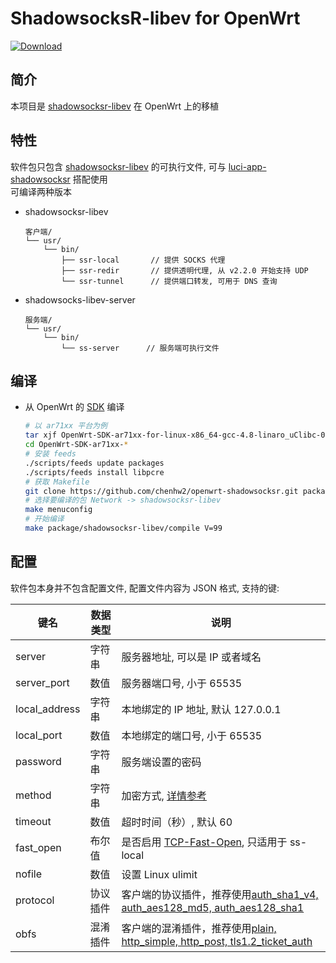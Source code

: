 ShadowsocksR-libev for OpenWrt
===

[![Download][B]][2]  

简介
---

 本项目是 [shadowsocksr-libev][1] 在 OpenWrt 上的移植  

特性
---

软件包只包含 [shadowsocksr-libev][1] 的可执行文件, 可与 [luci-app-shadowsocksr][3] 搭配使用  
可编译两种版本  

 - shadowsocksr-libev

   ```
   客户端/
   └── usr/
       └── bin/
           ├── ssr-local       // 提供 SOCKS 代理
           ├── ssr-redir       // 提供透明代理, 从 v2.2.0 开始支持 UDP
           └── ssr-tunnel      // 提供端口转发, 可用于 DNS 查询
   ```

 - shadowsocks-libev-server

   ```
   服务端/
   └── usr/
       └── bin/
           └── ss-server      // 服务端可执行文件
   ```

编译
---

 - 从 OpenWrt 的 [SDK][S] 编译

   ```bash
   # 以 ar71xx 平台为例
   tar xjf OpenWrt-SDK-ar71xx-for-linux-x86_64-gcc-4.8-linaro_uClibc-0.9.33.2.tar.bz2
   cd OpenWrt-SDK-ar71xx-*
   # 安装 feeds
   ./scripts/feeds update packages
   ./scripts/feeds install libpcre
   # 获取 Makefile
   git clone https://github.com/chenhw2/openwrt-shadowsocksr.git package/shadowsocksr-libev
   # 选择要编译的包 Network -> shadowsocksr-libev
   make menuconfig
   # 开始编译
   make package/shadowsocksr-libev/compile V=99
   ```

配置
---

   软件包本身并不包含配置文件, 配置文件内容为 JSON 格式, 支持的键:  

   键名           | 数据类型   | 说明
   ---------------|------------|-----------------------------------------------
   server         | 字符串     | 服务器地址, 可以是 IP 或者域名
   server_port    | 数值       | 服务器端口号, 小于 65535
   local_address  | 字符串     | 本地绑定的 IP 地址, 默认 127.0.0.1
   local_port     | 数值       | 本地绑定的端口号, 小于 65535
   password       | 字符串     | 服务端设置的密码
   method         | 字符串     | 加密方式, [详情参考][E]
   timeout        | 数值       | 超时时间（秒）, 默认 60
   fast_open      | 布尔值     | 是否启用 [TCP-Fast-Open][F], 只适用于 ss-local
   nofile         | 数值       | 设置 Linux ulimit
   protocol       | 协议插件   | 客户端的协议插件，推荐使用[auth_sha1_v4, auth_aes128_md5, auth_aes128_sha1][P]
   obfs           | 混淆插件   | 客户端的混淆插件，推荐使用[plain, http_simple, http_post, tls1.2_ticket_auth][P]


  [1]: https://github.com/breakwa11/shadowsocks-libev
  [2]: https://bintray.com/aa65535/opkg/shadowsocks-libev/_latestVersion "预编译 IPK 下载"
  [B]: https://api.bintray.com/packages/aa65535/opkg/shadowsocks-libev/images/download.svg
  [3]: https://github.com/chenhw2/luci-app-shadowsocksr
  [E]: https://github.com/shadowsocks/luci-app-shadowsocks/wiki/Encrypt-method
  [F]: https://github.com/shadowsocks/shadowsocks/wiki/TCP-Fast-Open
  [S]: https://wiki.openwrt.org/doc/howto/obtain.firmware.sdk
  [P]: https://github.com/breakwa11/shadowsocks-rss/wiki/obfs
